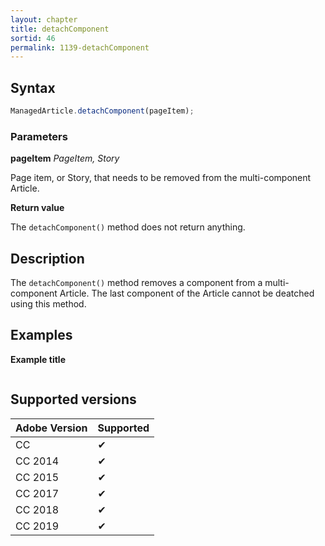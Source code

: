 ```yaml
---
layout: chapter
title: detachComponent
sortid: 46
permalink: 1139-detachComponent
---
```

## Syntax

```javascript
ManagedArticle.detachComponent(pageItem);
```

### Parameters

**pageItem** *PageItem, Story*

Page item, or Story, that needs to be removed from the multi-component Article.

**Return value**

The `detachComponent()` method does not return anything.

## Description

The `detachComponent()` method removes a component from a multi-component Article. The last component of the Article cannot be deatched using this method.

## Examples

**Example title**

```javascript

```

## Supported versions

| Adobe Version | Supported |
|---------------|---------|
| CC            | ✔       |
| CC 2014       | ✔       |
| CC 2015       | ✔       |
| CC 2017       | ✔       |
| CC 2018       | ✔       |
| CC 2019       | ✔       |